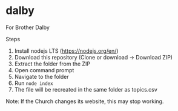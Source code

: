 # dalby
For Brother Dalby

Steps
1. Install nodejs LTS (https://nodejs.org/en/)
1. Download this repository (Clone or download -> Download ZIP)
1. Extract the folder from the ZIP
1. Open command prompt
1. Navigate to the folder
1. Run `node index`
1. The file will be recreated in the same folder as topics.csv

Note: If the Church changes its website, this may stop working. 
